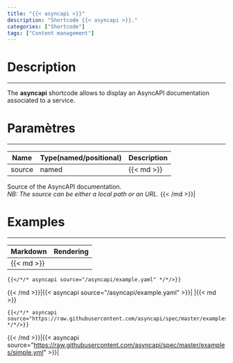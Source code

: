 ```yaml
---
title: "{{< asyncapi >}}"
description: "Shortcode {{< asyncapi >}}."
categories: ["Shortcode"]
tags: ["Content management"]
---
```


# Description
---

The **asyncapi** shortcode allows to display an AsyncAPI documentation associated to a service.

# Paramètres
---

| Name | Type(named/positional) | Description |
| ---- | ---------------------- | ----------- |
| source | named |{{< md >}}
Source of the AsyncAPI documentation.  
*NB: The source can be either a local path or an URL.*
{{< /md >}}|

# Examples
---

| Markdown | Rendering |
| -------- | --------- |
|{{< md >}}
```
{{</*/* asyncapi source="/asyncapi/example.yaml" */*/>}}
```
{{< /md >}}|{{< asyncapi source="/asyncapi/example.yaml" >}}|
|{{< md >}}
```
{{</*/* asyncapi source="https://raw.githubusercontent.com/asyncapi/spec/master/examples/simple.yml" */*/>}}
```
{{< /md >}}|{{< asyncapi source="https://raw.githubusercontent.com/asyncapi/spec/master/examples/simple.yml" >}}|

